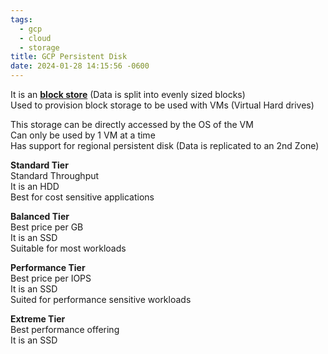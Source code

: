 ```yaml
---
tags:
  - gcp
  - cloud
  - storage
title: GCP Persistent Disk
date: 2024-01-28 14:15:56 -0600
---
```


It is an **<u>block store</u>** (Data is split into evenly sized blocks)  
Used to provision block storage to be used with VMs (Virtual Hard drives)

This storage can be directly accessed by the OS of the VM  
Can only be used by 1 VM at a time  
Has support for regional persistent disk (Data is replicated to an 2nd Zone)

**Standard Tier**  
Standard Throughput  
It is an HDD  
Best for cost sensitive applications

**Balanced Tier**  
Best price per GB  
It is an SSD  
Suitable for most workloads

**Performance Tier**  
Best price per IOPS  
It is an SSD  
Suited for performance sensitive workloads

**Extreme Tier**  
Best performance offering  
It is an SSD
